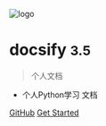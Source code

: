![logo](_media/favicon.ico)

# docsify <small>3.5</small>

> 个人文档

- 个人Python学习 文档

[GitHub](https://github.com/like-ycy/Python-Docs)
[Get Started](#Python-Docs)